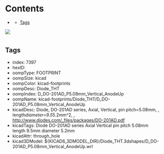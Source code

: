 



Contents
========

* [](#)
	* [Tags](#tags)
  
![][im]
# 

## Tags

- index: 7397
- hexID: 
- oompType: FOOTPRINT
- oompSize: kicad
- oompColor: kicad-footprints
- oompDesc: Diode_THT
- oompIndex: D_DO-201AD_P5.08mm_Vertical_AnodeUp
- oompName: kicad-footprints/Diode_THT/D_DO-201AD_P5.08mm_Vertical_AnodeUp
- kicadDesc: Diode, DO-201AD series, Axial, Vertical, pin pitch=5.08mm, , length*diameter=9.5*5.2mm^2, , http://www.diodes.com/_files/packages/DO-201AD.pdf
- kicadTags: Diode DO-201AD series Axial Vertical pin pitch 5.08mm  length 9.5mm diameter 5.2mm
- kicadAttr: through_hole
- kicad3DModel: ${KICAD6_3DMODEL_DIR}/Diode_THT.3dshapes/D_DO-201AD_P5.08mm_Vertical_AnodeUp.wrl



[im]: image.png
